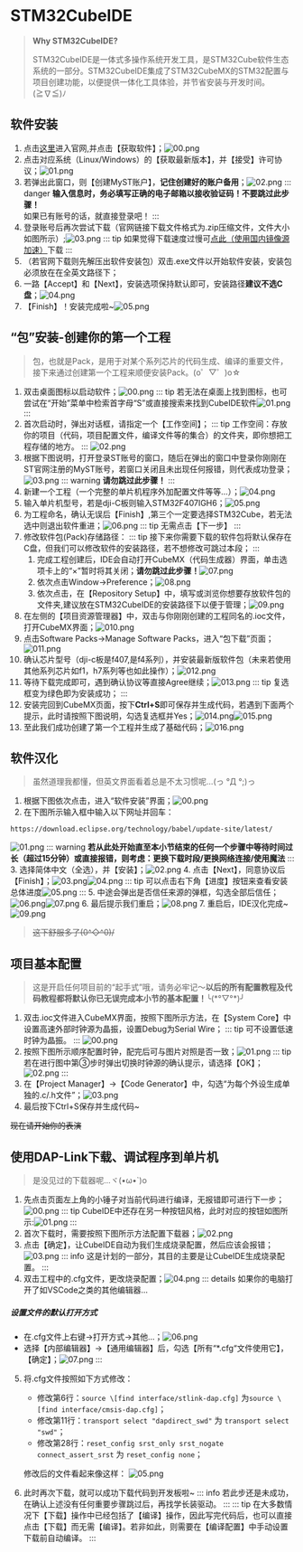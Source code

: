 # STM32CubeIDE
> **Why STM32CubeIDE?**
>
> STM32CubeIDE是一体式多操作系统开发工具，是STM32Cube软件生态系统的一部分。STM32CubeIDE集成了STM32CubeMX的STM32配置与项目创建功能，以便提供一体化工具体验，并节省安装与开发时间。(≧∇≦)ﾉ

## 软件安装

1. 点击[这里](https://www.st.com.cn/zh/development-tools/stm32cubeide.html)进入官网,并点击【获取软件】；![00.png](../../../images/IDE/STM32CubeIDE/A1/00.png)
2. 点击对应系统（Linux/Windows）的【获取最新版本】，并【接受】许可协议；![01.png](../../../images/IDE/STM32CubeIDE/A1/01.png)
3. 若弹出此窗口，则【创建MyST账户】，**记住创建好的账户备用**；![02.png](../../../images/IDE/STM32CubeIDE/A1/02.png)
::: danger
**输入信息时，务必填写正确的电子邮箱以接收验证码！不要跳过此步骤！**  
如果已有账号的话，就直接登录吧！
:::
4. 登录账号后再次尝试下载（官网链接下载文件格式为.zip压缩文件，文件大小如图所示）;![03.png](../../../images/IDE/STM32CubeIDE/A1/03.png)
::: tip
如果觉得下载速度过慢可[点此（使用国内镜像源加速）](https://pan.baud-dance.com/d/STM32CubeIDE/st-stm32cubeide_1.18.0_24413_20250227_1633_x86_64.exe)下载
:::
5. （若官网下载则先解压出软件安装包）双击.exe文件以开始软件安装，安装包必须放在在全英文路径下；
6. 一路【Accept】和【Next】，安装选项保持默认即可，安装路径**建议不选C盘**；![04.png](../../../images/IDE/STM32CubeIDE/A1/04.png)
7. 【Finish】！安装完成啦~![05.png](../../../images/IDE/STM32CubeIDE/A1/05.png)

## “包”安装-创建你的第一个工程
> 包，也就是Pack，是用于对某个系列芯片的代码生成、编译的重要文件，接下来通过创建第一个工程来顺便安装Pack。(o゜▽゜)o☆

1. 双击桌面图标以启动软件；![00.png](../../../images/IDE/STM32CubeIDE/A2/00.png)
   ::: tip
   若无法在桌面上找到图标，也可尝试在“开始”菜单中检索首字母“S”或直接搜索来找到CubeIDE软件![01.png](../../../images/IDE/STM32CubeIDE/A2/01.png)
   :::
2. 首次启动时，弹出对话框，请指定一个【工作空间】；
   ::: tip
   工作空间：存放你的项目（代码，项目配置文件，编译文件等的集合）的文件夹，即你想把工程存储的地方。
   :::
   ![02.png](../../../images/IDE/STM32CubeIDE/A2/02.png)
3. 根据下图说明，打开登录ST账号的窗口，随后在弹出的窗口中登录你刚刚在ST官网注册的MyST账号，若窗口关闭且未出现任何报错，则代表成功登录；![03.png](../../../images/IDE/STM32CubeIDE/A2/03.png)
   ::: warning
   **请勿跳过此步骤！**
   :::
4. 新建一个工程（一个完整的单片机程序外加配置文件等等...）；![04.png](../../../images/IDE/STM32CubeIDE/A2/04.png)
5. 输入单片机型号，若是dji-C板则输入STM32F407IGH6；![05.png](../../../images/IDE/STM32CubeIDE/A2/05.png)
6. 为工程命名，确认无误后【Finish】,第三个一定要选择STM32Cube，若无法选中则退出软件重进；![06.png](../../../images/IDE/STM32CubeIDE/A2/06.png)
   ::: tip
   无需点击【下一步】
   :::
7. 修改软件包(Pack)存储路径：
   ::: tip
   接下来你需要下载的软件包将默认保存在C盘，但我们可以修改软件的安装路径，若不想修改可跳过本段；
   :::
    1. 完成工程创建后，IDE会自动打开CubeMX（代码生成器）界面，单击选项卡上的“×”暂时将其关闭；**请勿跳过此步骤！**![07.png](../../../images/IDE/STM32CubeIDE/A2/07.png)
    2. 依次点击Window→Preference；![08.png](../../../images/IDE/STM32CubeIDE/A2/08.png)
    3. 依次点击，在【Repository Setup】中，填写或浏览你想要存放软件包的文件夹,建议放在STM32CubeIDE的安装路径下以便于管理；![09.png](../../../images/IDE/STM32CubeIDE/A2/09.png)
8. 在左侧的【项目资源管理器】中，双击与你刚刚创建的工程同名的.ioc文件，打开CubeMX界面；![010.png](../../../images/IDE/STM32CubeIDE/A2/010.png)
9. 点击Software Packs→Manage Software Packs，进入“包下载”页面；![011.png](../../../images/IDE/STM32CubeIDE/A2/011.png)
10. 确认芯片型号（dji-c板是f407,是f4系列），并安装最新版软件包（未来若使用其他系列芯片如f1，h7系列等也如此操作）；![012.png](../../../images/IDE/STM32CubeIDE/A2/012.png)
11. 等待下载完成即可，遇到确认协议等直接Agree继续；![013.png](../../../images/IDE/STM32CubeIDE/A2/013.png)
    ::: tip
    复选框变为绿色即为安装成功；
    :::
12. 安装完回到CubeMX页面，按下**Ctrl+S**即可保存并生成代码，若遇到下面两个提示，此时请按照下图说明，勾选复选框并Yes；![014.png](../../../images/IDE/STM32CubeIDE/A2/014.png)![015.png](../../../images/IDE/STM32CubeIDE/A2/015.png)
13. 至此我们成功创建了第一个工程并生成了基础代码；![016.png](../../../images/IDE/STM32CubeIDE/A2/016.png)

## 软件汉化
> 虽然道理我都懂，但英文界面看着总是不太习惯呢...(っ °Д °;)っ

1. 根据下图依次点击，进入“软件安装”界面；![00.png](../../../images/IDE/STM32CubeIDE/A3/00.png)
2. 在下图所示输入框中输入以下网址并回车：
~~~
https://download.eclipse.org/technology/babel/update-site/latest/
~~~
![01.png](../../../images/IDE/STM32CubeIDE/A3/01.png)
::: warning
**若从此处开始直至本小节结束的任何一个步骤中等待时间过长（超过15分钟）或直接报错，则考虑：更换下载时段/更换网络连接/使用魔法**
:::
3. 选择简体中文（全选），并【安装】；![02.png](../../../images/IDE/STM32CubeIDE/A3/02.png)
4. 点击【Next】，同意协议后【Finish】；![03.png](../../../images/IDE/STM32CubeIDE/A3/03.png)![04.png](../../../images/IDE/STM32CubeIDE/A3/04.png)
   ::: tip
   可以点击右下角【进度】按钮来查看安装总体进度![05.png](../../../images/IDE/STM32CubeIDE/A3/05.png)
   :::
5. 中途会弹出是否信任来源的弹框，勾选全部后信任；![06.png](../../../images/IDE/STM32CubeIDE/A3/06.png)![07.png](../../../images/IDE/STM32CubeIDE/A3/07.png)
6. 最后提示我们重启；![08.png](../../../images/IDE/STM32CubeIDE/A3/08.png)
7. 重启后，IDE汉化完成~![09.png](../../../images/IDE/STM32CubeIDE/A3/09.png)
> ~~这下舒服多了\(0^◇^0)/~~

## 项目基本配置
> 这是开启任何项目前的“起手式”哦，请务必牢记～**以后的所有配置教程及代码教程都将默认你已无误完成本小节的基本配置！**╰(\*°▽°\*)╯

1. 双击.ioc文件进入CubeMX界面，按照下图所示方法，在【System Core】中设置高速外部时钟源为晶振，设置Debug为Serial Wire；
   ::: tip
   可不设置低速时钟为晶振。
   :::
   ![00.png](../../../images/IDE/STM32CubeIDE/A4/00.png)
2. 按照下图所示顺序配置时钟，配完后可与图片对照是否一致；![01.png](../../../images/IDE/STM32CubeIDE/A4/01.png)
   ::: tip
   若在进行图中第③步时弹出切换时钟源的确认提示，请选择【OK】；![02.png](../../../images/IDE/STM32CubeIDE/A4/02.png)
   :::
3. 在【Project Manager】→【Code Generator】中，勾选“为每个外设生成单独的.c/.h文件”；![03.png](../../../images/IDE/STM32CubeIDE/A4/03.png)
4. 最后按下Ctrl+S保存并生成代码~

~~现在请开始你的表演~~

## 使用DAP-Link下载、调试程序到单片机
> 是没见过的下载器呢...ヾ(•ω•`)o

1. 先点击页面左上角的小锤子对当前代码进行编译，无报错即可进行下一步；![00.png](../../../images/IDE/STM32CubeIDE/A5/00.png)
::: tip
CubeIDE中还存在另一种按钮风格，此时对应的按钮如图所示:![01.png](../../../images/IDE/STM32CubeIDE/A5/01.png)
:::
2. 首次下载时，需要按照下图所示方法配置下载器；![02.png](../../../images/IDE/STM32CubeIDE/A5/02.png)
3. 点击【确定】，让CubeIDE自动为我们生成烧录配置，然后应该会报错；![03.png](../../../images/IDE/STM32CubeIDE/A5/03.png)
::: info
这是计划的一部分，其目的主要是让CubeIDE生成烧录配置。
:::
4. 双击工程中的.cfg文件，更改烧录配置；![04.png](../../../images/IDE/STM32CubeIDE/A5/04.png)
::: details 如果你的电脑打开了如VSCode之类的其他编辑器...
##### 设置文件的默认打开方式
- 在.cfg文件上右键→打开方式→其他...；![06.png](../../../images/IDE/STM32CubeIDE/A5/06.png)
- 选择【内部编辑器】→【通用编辑器】后，勾选【所有“*.cfg“文件使用它】，【确定】；![07.png](../../../images/IDE/STM32CubeIDE/A5/07.png)
:::
5. 将.cfg文件按照如下方式修改：
   - 修改第6行：`source \[find interface/stlink-dap.cfg]` 为`source \[find interface/cmsis-dap.cfg]`；
   - 修改第11行：`transport select "dapdirect_swd"` 为 `transport select "swd"`；
   - 修改第28行：`reset_config srst_only srst_nogate connect_assert_srst` 为 `reset_config none`；

   修改后的文件看起来像这样：
![05.png](../../../images/IDE/STM32CubeIDE/A5/05.png)
6. 此时再次下载，就可以成功下载代码到开发板啦~
::: info
若此步还是未成功，在确认上述没有任何重要步骤跳过后，再找学长装驱动。
:::
::: tip
在大多数情况下【下载】操作中已经包括了【编译】操作，因此写完代码后，也可以直接点击【下载】而无需【编译】。若非如此，则需要在【编译配置】中手动设置下载前自动编译。
:::
